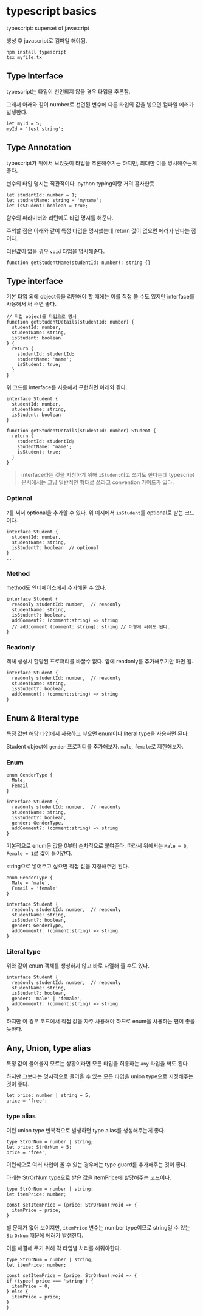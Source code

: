 # typescript basics

typescript: superset of javascript

생성 후 javascript로 컴파일 해야됨.

```
npm install typescript
tsx myfile.tx
```

## Type Interface

typescript는 타입이 선언되지 않을 경우 타입을 추론함.

그래서 아래와 같이 number로 선언된 변수에 다른 타입의 값을 넣으면 컴파일 에러가 발생한다.

```
let myId = 5;
myId = 'test string';
```

## Type Annotation

typescript가 위에서 보았듯이 타입을 추론해주기는 하지만, 최대한 이를 명시해주는게 좋다.

변수의 타입 명시는 직관적이다. python typing이랑 거의 흡사한듯

```
let studentId: number = 1;
let studnetName: string = 'myname';
let isStudent: boolean = true;
```

함수의 파라미터와 리턴에도 타입 명시를 해준다.

주의할 점은 아래와 같이 특정 타입을 명시했는데 return 값이 없으면 에러가 난다는 점이다.

리턴값이 없을 경우 `void` 타입을 명시해준다.

```
function getStudentName(studentId: number): string {}
```


## Type interface

기본 타입 외에 object등을 리턴해야 할 때에는 이를 직접 쓸 수도 있지만 interface를 사용해서 써 주면 좋다.

```
// 직접 object를 타입으로 명시
function getStudentDetails(studentId: number) {
  studentId: number,
  studentName: string,
  isStudent: boolean
} {
  return {
    studentId: studentId;
    studentName: 'name';
    isStudent: true;
  }
}
```

위 코드를 interface를 사용해서 구현하면 아래와 같다.

```
interface Student {
  studentId: number,
  studentName: string,
  isStudent: boolean
}

function getStudentDetails(studentId: number) Student {
  return {
    studentId: studentId;
    studentName: 'name';
    isStudent: true;
  }
}
```

> interface라는 것을 지칭하기 위해 `iStudent`라고 쓰기도 한다는데 typescript 문서에서는 그냥 일반적인 형태로 쓰라고 convention 가이드가 있다.

### Optional

`?`를 써서 optional을 추가할 수 있다. 위 예시에서 `isStudent`를 optional로 받는 코드이다.

```
interface Student {
  studentId: number,
  studentName: string,
  isStudent?: boolean  // optional
}
...
```

### Method

method도 인터페이스에서 추가해줄 수 있다.

```
interface Student {
  readonly studentId: number,  // readonly
  studentName: string,
  isStudent?: boolean,
  addComment?: (comment:string) => string
  // addcomment (comment: string): string // 이렇게 써줘도 된다.
}
```


### Readonly

객체 생성시 할당된 프로퍼티를 바꿀수 없다. 앞에 readonly를 추가해주기만 하면 됨.

```
interface Student {
  readonly studentId: number,  // readonly
  studentName: string,
  isStudent?: boolean,
  addComment?: (comment:string) => string
}
```

## Enum & literal type

특정 값만 해당 타입에서 사용하고 싶으면 enum이나 literal type을 사용하면 된다.

Student object에 `gender` 프로퍼티를 추가해보자. `male`, `female`로 제한해보자.

### Enum



```
enum GenderType {
  Male,
  Femail
}

interface Student {
  readonly studentId: number,  // readonly
  studentName: string,
  isStudent?: boolean,
  gender: GenderType,
  addComment?: (comment:string) => string
}
```


기본적으로 enum은 값을 0부터 순차적으로 붙여준다. 따라서 위에서는 `Male = 0`, `Female = 1`로 값이 들어간다.

string으로 넣어주고 싶으면 직접 값을 지정해주면 된다.

```
enum GenderType {
  Male = 'male',
  Femail = 'female'
}

interface Student {
  readonly studentId: number,  // readonly
  studentName: string,
  isStudent?: boolean,
  gender: GenderType,
  addComment?: (comment:string) => string
}
```

### Literal type

위와 같이 enum 객체를 생성하지 않고 바로 나열해 줄 수도 있다.

```
interface Student {
  readonly studentId: number,  // readonly
  studentName: string,
  isStudent?: boolean,
  gender: 'male' | 'female',
  addComment?: (comment:string) => string
}
```

하지만 이 경우 코드에서 직접 값을 자주 사용해야 하므로 enum을 사용하는 편이 좋을듯하다.



## Any, Union, type alias

특정 값이 들어올지 모르는 상황이라면 모든 타입을 허용하는 `any` 타입을 써도 된다.

하지만 그보다는 명시적으로 들어올 수 있는 모든 타입을 union type으로 지정해주는 것이 좋다.

```
let price: number | string = 5;
price = 'free';
```

### type alias

이런 union type 반복적으로 발생하면 type alias를 생성해주는게 좋다.

```
type StrOrNum = number | string;
let price: StrOrNum = 5;
price = 'free';
```

이런식으로 여러 타입이 올 수 있는 경우에는 type guard를 추가해주는 것이 좋다.

아래는 StrOrNum type으로 받은 값을 itemPrice에 할당해주는 코드이다.

```
type StrOrNum = number | string;
let itemPrice: number;

const setItemPrice = (price: StrOrNum):void => {
  itemPrice = price;
}
```

별 문제가 없어 보이지만, `itemPrice` 변수는 number type이므로 string일 수 있는 `StrOrNum` 때문에 에러가 발생한다.

이를 해결해 주기 위해 각 타입별 처리를 해줘야한다.

```
type StrOrNum = number | string;
let itemPrice: number;

const setItemPrice = (price: StrOrNum):void => {
if (typeof price === 'string') {
  itemPrice = 0;
} else {
  itemPrice = price;
}
}
```

